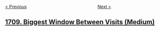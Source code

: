 <!--|This file generated by command(leetcode description); DO NOT EDIT.    |-->
<!--+----------------------------------------------------------------------+-->
<!--|@author    openset <openset.wang@gmail.com>                           |-->
<!--|@link      https://github.com/openset                                 |-->
<!--|@home      https://github.com/openset/leetcode                        |-->
<!--+----------------------------------------------------------------------+-->

[< Previous](../largest-subarray-length-k "Largest Subarray Length K")
　　　　　　　　　　　　　　　　
[Next >](../maximum-units-on-a-truck "Maximum Units on a Truck")

## [1709. Biggest Window Between Visits (Medium)](https://leetcode.com/problems/biggest-window-between-visits "")



